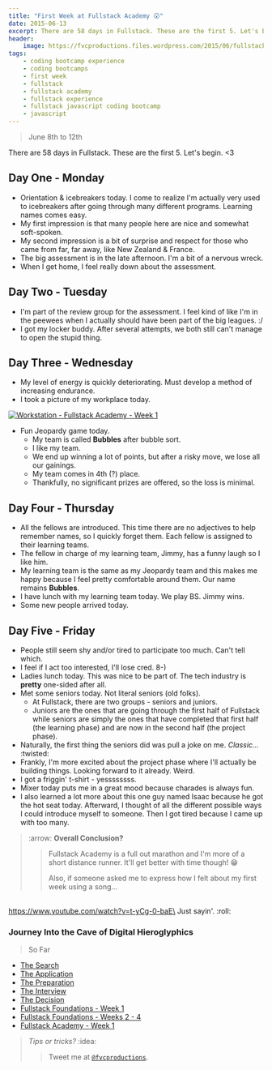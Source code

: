 ```yaml
---
title: "First Week at Fullstack Academy 😮"
date: 2015-06-13
excerpt: There are 58 days in Fullstack. These are the first 5. Let's begin.
header:
    image: https://fvcproductions.files.wordpress.com/2015/06/fullstack-academy-week-1-001.jpg
tags:
    - coding bootcamp experience
    - coding bootcamps
    - first week
    - fullstack
    - fullstack academy
    - fullstack experience
    - fullstack javascript coding bootcamp
    - javascript
---
```


> June 8th to 12th

There are 58 days in Fullstack. These are the first 5. Let's begin.
&lt;3

Day One - Monday
----------------

-   Orientation & icebreakers today. I come to realize I'm actually very
    used to icebreakers after going through many different programs.
    Learning names comes easy.
-   My first impression is that many people here are nice and somewhat
    soft-spoken.
-   My second impression is a bit of surprise and respect for those who
    came from far, far away, like New Zealand & France.
-   The big assessment is in the late afternoon. I'm a bit of a nervous
    wreck.
-   When I get home, I feel really down about the assessment.

Day Two - Tuesday
-----------------

-   I'm part of the review group for the assessment. I feel kind of like
    I'm in the peewees when I actually should have been part of the big
    leagues. :/
-   I got my locker buddy. After several attempts, we both still can't
    manage to open the stupid thing.

Day Three - Wednesday
---------------------

-   My level of energy is quickly deteriorating. Must develop a method
    of increasing endurance.
-   I took a picture of my workplace today.

[![Workstation - Fullstack Academy - Week
1](https://fvcproductions.files.wordpress.com/2015/06/img_0083.jpg?w=660)](https://fvcproductions.files.wordpress.com/2015/06/img_0083.jpg)

-   Fun Jeopardy game today.
    -   My team is called **Bubbles** after bubble sort.
    -   I like my team.
    -   We end up winning a lot of points, but after a risky move, we
        lose all our gainings.
    -   My team comes in 4th (?) place.
    -   Thankfully, no significant prizes are offered, so the loss is
        minimal.

Day Four - Thursday
-------------------

-   All the fellows are introduced. This time there are no adjectives to
    help remember names, so I quickly forget them. Each fellow is
    assigned to their learning teams.
-   The fellow in charge of my learning team, Jimmy, has a funny laugh
    so I like him.
-   My learning team is the same as my Jeopardy team and this makes me
    happy because I feel pretty comfortable around them. Our name
    remains **Bubbles**.
-   I have lunch with my learning team today. We play BS. Jimmy wins.
-   Some new people arrived today.

Day Five - Friday
-----------------

-   People still seem shy and/or tired to participate too much. Can't
    tell which.
-   I feel if I act too interested, I'll lose cred. 8-)
-   Ladies lunch today. This was nice to be part of. The tech industry
    is **pretty** one-sided after all.
-   Met some seniors today. Not literal seniors (old folks).
    -   At Fullstack, there are two groups - seniors and juniors.
    -   Juniors are the ones that are going through the first half of
        Fullstack while seniors are simply the ones that have completed
        that first half (the learning phase) and are now in the second
        half (the project phase).
-   Naturally, the first thing the seniors did was pull a joke on me.
    *Classic…* :twisted:
-   Frankly, I'm more excited about the project phase where I'll
    actually be building things. Looking forward to it already. Weird.
-   I got a friggin' t-shirt - yessssssss.
-   Mixer today puts me in a great mood because charades is always fun.
-   I also learned a lot more about this one guy named Isaac because he
    got the hot seat today. Afterward, I thought of all the different
    possible ways I could introduce myself to someone. Then I got tired
    because I came up with too many.

> :arrow: **Overall Conclusion?**
>
> > Fullstack Academy is a full out marathon and I'm more of a short
> > distance runner. It'll get better with time though! 😁
> >
> > Also, if someone asked me to express how I felt about my first week
> > using a song…

 \
https://www.youtube.com/watch?v=t-yCg-0-baE\
Just sayin'. :roll:

### Journey Into the Cave of Digital Hieroglyphics

> So Far

- [The
    Search](https://fvcproductions.com/2014/12/27/a-short-operation-tips-tricks-4-coding-bootcamps/ "The Search")
- [The
    Application](https://fvcproductions.com/2014/12/23/week-20/ "The Application")
- [The
    Preparation](https://fvcproductions.com/2015/01/05/prepare-for-coding-bootcamps/ "The Preparation")
- [The
    Interview](https://fvcproductions.com/2014/12/28/interview-fullstack-academy/ "The Interview")
- [The
    Decision](https://fvcproductions.com/2015/04/13/what-to-do-week-negative-8/ "The Decision")
- [Fullstack Foundations - Week
    1](https://fvcproductions.com/2015/05/17/fullstack-foundations-week-1/ "Fullstack Foundations - Week 1")
- [Fullstack Foundations - Weeks 2 -
    4](https://fvcproductions.com/2015/06/04/fullstack-foundations-goldman-sachs/ "Fullstack Foundations - Weeks 2 to 4")
- [Fullstack Academy - Week
    1](https://fvcproductions.com/2015/06/13/first-week-at-fullstack-academy/)

> *Tips or tricks?* :idea:
>
> > Tweet me at [`@fvcproductions`](https://twitter.com/fvcproductions).
